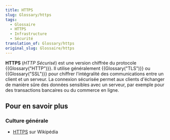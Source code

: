 ```yaml
---
title: HTTPS
slug: Glossary/https
tags:
  - Glossaire
  - HTTPS
  - Infrastructure
  - Sécurité
translation_of: Glossary/https
original_slug: Glossaire/https
---
```

**HTTPS** (_HTTP Sécurisé_) est une version chiffrée du protocole {{Glossary("HTTP")}}. Il utilise généralement {{Glossary("TLS")}} ou {{Glossary("SSL")}} pour chiffrer l'intégralité des communications entre un client et un serveur. La connexion sécurisée permet aux clients d'échanger de manière sûre des données sensibles avec un serveur, par exemple pour des transactions bancaires ou du commerce en ligne.

## Pour en savoir plus

### Culture générale

- [HTTPS](https://fr.wikipedia.org/wiki/HyperText_Transfer_Protocol_Secure) sur Wikipédia
